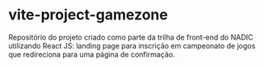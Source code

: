 # vite-project-gamezone
Repositório do projeto criado como parte da trilha de front-end do NADIC utilizando React JS: landing page para inscrição em campeonato de jogos que redireciona para uma página de confirmação.
